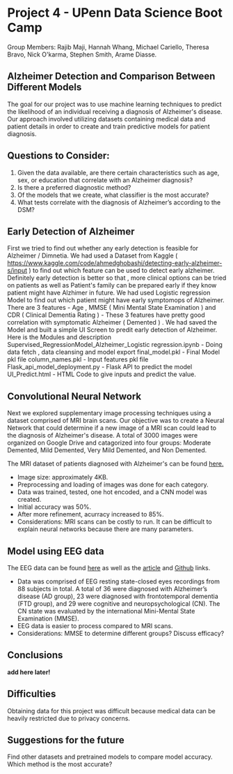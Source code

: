 # Project 4 - UPenn Data Science Boot Camp

Group Members: Rajib Maji, Hannah Whang, Michael Cariello, Theresa Bravo, Nick O'karma, Stephen Smith, Arame Diasse.

## Alzheimer Detection and Comparison Between Different Models

The goal for our project was to use machine learning techniques to predict the likelihood of an individual receiving a diagnosis of Alzheimer's disease. Our approach involved utilizing datasets containing medical data and patient details in order to create and train predictive models for patient diagnosis. 

## Questions to Consider:

1. Given the data available, are there certain characteristics such as age, sex, or education that correlate with an Alzheimer diagnosis?
2. Is there a preferred diagnostic method?
3. Of the models that we create, what classifier is the most accurate?
4. What tests correlate with the diagnosis of Alzheimer’s according to the DSM?


## Early Detection of Alzheimer 

First we tried to find out whether any early detection is feasible for Alzheimer / Dimnetia. We had used a Dataset from Kaggle ( https://www.kaggle.com/code/ahmedghobashi/detecting-early-alzheimer-s/input ) to find out which feature can be used to detect early alzheimer. Definitely early detection is better so that , more clinical options can be tried on patients as well as Patient's family can be prepared early if they know patient might have Alzhimer in future. 
We had used Logistic regression Model to find out which patient might have early symptomops of Alzheimer. 
There are 3 features - Age , MMSE ( Mini Mental State Examination ) and CDR ( Clinical Dementia Rating ) - These 3 features have pretty good correlation with symptomatic Alzheimer ( Demented ) . 
We had saved the Model and built a simple UI Screen to predit early detection of Alzheimer. 
Here is the Modules and description 
Supervised_RegressionModel_Alzheimer_Logistic regression.ipynb - Doing data fetch , data cleansing and model export
final_model.pkl - Final Model pkl file 
column_names.pkl - Input features pkl file
Flask_api_model_deployment.py - Flask API to predict the model 
UI_Predict.html - HTML Code to give inputs and predict the value. 

## Convolutional Neural Network

Next we explored supplementary image processing techniques using a dataset comprised of MRI brain scans. Our objective was to create a Neural Network that could determine if a new image of a MRI scan could lead to the diagnosis of Alzheimer's disease. A total of 3000 images were organized on Google Drive and catagorized into four groups: Moderate Demented, Mild Demented, Very Mild Demented, and Non Demented.  

The MRI dataset of patients diagnosed with Alzheimer's can be found [here.](https://www.frontiersin.org/articles/10.3389/fnins.2018.00777/full)

* Image size: approximately 4KB.
* Preprocessing and loading of images was done for each category. 
* Data  was trained, tested, one hot encoded, and a CNN model was created. 
* Initial accuracy was 50%.
* After more refinement, acurracy increased to 85%.
* Considerations: MRI scans can be costly to run. It can be difficult to explain neural networks because there are many parameters.

## Model using EEG data

The EEG data can be found [here](https://openneuro.org/datasets/ds004504/versions/1.0.6) as well as the [article](https://www.mdpi.com/2306-5729/8/6/95) and [Github](https://github.com/OpenNeuroDatasets/ds004504.git) links.
* Data was comprised of EEG resting state-closed eyes recordings from 88 subjects in total. A total of 36 were diagnosed with Alzheimer’s disease (AD group), 23 were diagnosed with frontotemporal dementia (FTD group), and 29 were cognitive and neuropsychological (CN). The CN state was evaluated by the international Mini-Mental State Examination (MMSE).
* EEG data is easier to process compared to MRI scans.
* Considerations: MMSE to determine different groups? Discuss efficacy? 

## Conclusions
	
**add here later!**


## Difficulties

Obtaining data for this project was difficult because medical data can be heavily restricted due to privacy concerns.

## Suggestions for the future

Find other datasets and pretrained models to compare model accuracy. Which method is the most accurate? 


